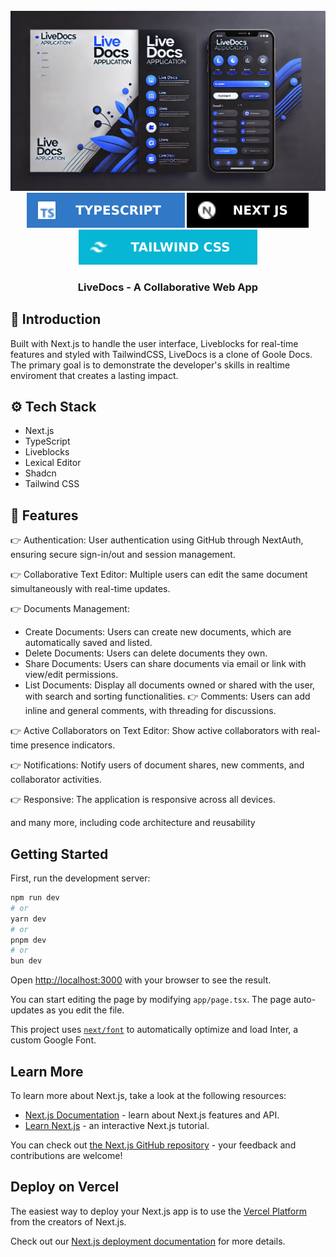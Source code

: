 <div align="center">
  <br />
      <img src="https://github.com/omkarpawar7000/livedocs/blob/dcdf6f28b03e1580b060ff993af92d33394aea53/livedocs.webp" alt="Project Banner">
  <br />

  <div>
    <img src="https://github.com/omkarpawar7000/livedocs/blob/3474d1cce2b42cdcc31689dd4c060755236013ec/typescript.svg" alt="typescript" />
    <img src="https://github.com/omkarpawar7000/livedocs/blob/3474d1cce2b42cdcc31689dd4c060755236013ec/nextjs.svg" alt="nextdotjs" />
    <img src="https://github.com/omkarpawar7000/livedocs/blob/3474d1cce2b42cdcc31689dd4c060755236013ec/tailwindcss.svg" alt="tailwindcss" />
  </div>

  <h3 align="center">LiveDocs - A Collaborative Web App</h3>
</div>

## <a name="introduction">🤖 Introduction </a>

Built with Next.js to handle the user interface, Liveblocks for real-time features and styled with TailwindCSS, LiveDocs is a clone of Goole Docs. The primary goal is to demonstrate the developer's skills in realtime enviroment that creates a lasting impact.

## <a name="tech-stack">⚙️ Tech Stack</a>

- Next.js
- TypeScript
- Liveblocks
- Lexical Editor
- Shadcn
- Tailwind CSS

## <a name="features">🔋 Features</a>
👉 Authentication: User authentication using GitHub through NextAuth, ensuring secure sign-in/out and session management.

👉 Collaborative Text Editor: Multiple users can edit the same document simultaneously with real-time updates.

👉 Documents Management:

- Create Documents: Users can create new documents, which are automatically saved and listed.
- Delete Documents: Users can delete documents they own.
- Share Documents: Users can share documents via email or link with view/edit permissions.
- List Documents: Display all documents owned or shared with the user, with search and sorting functionalities.
👉 Comments: Users can add inline and general comments, with threading for discussions.

👉 Active Collaborators on Text Editor: Show active collaborators with real-time presence indicators.

👉 Notifications: Notify users of document shares, new comments, and collaborator activities.

👉 Responsive: The application is responsive across all devices.

and many more, including code architecture and reusability

## Getting Started

First, run the development server:

```bash
npm run dev
# or
yarn dev
# or
pnpm dev
# or
bun dev
```

Open [http://localhost:3000](http://localhost:3000) with your browser to see the result.

You can start editing the page by modifying `app/page.tsx`. The page auto-updates as you edit the file.

This project uses [`next/font`](https://nextjs.org/docs/basic-features/font-optimization) to automatically optimize and load Inter, a custom Google Font.

## Learn More

To learn more about Next.js, take a look at the following resources:

- [Next.js Documentation](https://nextjs.org/docs) - learn about Next.js features and API.
- [Learn Next.js](https://nextjs.org/learn) - an interactive Next.js tutorial.

You can check out [the Next.js GitHub repository](https://github.com/vercel/next.js/) - your feedback and contributions are welcome!

## Deploy on Vercel

The easiest way to deploy your Next.js app is to use the [Vercel Platform](https://vercel.com/new?utm_medium=default-template&filter=next.js&utm_source=create-next-app&utm_campaign=create-next-app-readme) from the creators of Next.js.

Check out our [Next.js deployment documentation](https://nextjs.org/docs/deployment) for more details.

